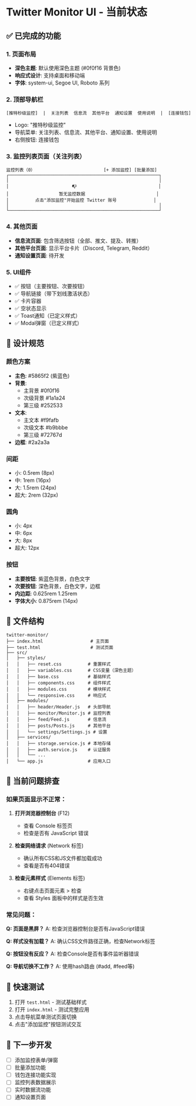 # Twitter Monitor UI - 当前状态

## ✅ 已完成的功能

### 1. 页面布局
- **深色主题**: 默认使用深色主题 (#0f0f16 背景色)
- **响应式设计**: 支持桌面和移动端
- **字体**: system-ui, Segoe UI, Roboto 系列

### 2. 顶部导航栏
```
[推特秒级监控]  |  关注列表  信息流  其他平台  通知设置  使用说明  |  [连接钱包]
```
- Logo: "推特秒级监控"
- 导航菜单: 关注列表、信息流、其他平台、通知设置、使用说明
- 右侧按钮: 连接钱包

### 3. 监控列表页面（关注列表）
```
监控列表（0）                          [+ 添加监控] [批量添加]
┌─────────────────────────────────────────────────────────┐
│                                                         │
│                        📭                               │
│                   暂无监控数据                           │
│          点击"添加监控"开始监控 Twitter 账号              │
│                                                         │
└─────────────────────────────────────────────────────────┘
```

### 4. 其他页面
- **信息流页面**: 包含筛选按钮（全部、推文、提及、转推）
- **其他平台页面**: 显示平台卡片（Discord, Telegram, Reddit）
- **通知设置页面**: 待开发

### 5. UI组件
- ✅ 按钮（主要按钮、次要按钮）
- ✅ 导航链接（带下划线激活状态）
- ✅ 卡片容器
- ✅ 空状态显示
- ✅ Toast通知（已定义样式）
- ✅ Modal弹窗（已定义样式）

## 🎨 设计规范

### 颜色方案
- **主色**: #5865f2 (紫蓝色)
- **背景**:
  - 主背景 #0f0f16
  - 次级背景 #1a1a24
  - 第三级 #252533
- **文本**:
  - 主文本 #f9fafb
  - 次级文本 #b9bbbe
  - 第三级 #72767d
- **边框**: #2a2a3a

### 间距
- 小: 0.5rem (8px)
- 中: 1rem (16px)
- 大: 1.5rem (24px)
- 超大: 2rem (32px)

### 圆角
- 小: 4px
- 中: 6px
- 大: 8px
- 超大: 12px

### 按钮
- **主要按钮**: 紫蓝色背景，白色文字
- **次要按钮**: 深色背景，白色文字，边框
- **内边距**: 0.625rem 1.25rem
- **字体大小**: 0.875rem (14px)

## 📂 文件结构

```
twitter-monitor/
├── index.html                  # 主页面
├── test.html                   # 测试页面
├── src/
│   ├── styles/
│   │   ├── reset.css          # 重置样式
│   │   ├── variables.css      # CSS变量（深色主题）
│   │   ├── base.css           # 基础样式
│   │   ├── components.css     # 组件样式
│   │   ├── modules.css        # 模块样式
│   │   └── responsive.css     # 响应式
│   ├── modules/
│   │   ├── header/Header.js   # 头部导航
│   │   ├── monitor/Monitor.js # 监控列表
│   │   ├── feed/Feed.js       # 信息流
│   │   ├── posts/Posts.js     # 其他平台
│   │   └── settings/Settings.js # 设置
│   ├── services/
│   │   ├── storage.service.js # 本地存储
│   │   ├── auth.service.js    # 认证服务
│   │   └── ...
│   └── app.js                 # 应用入口
```

## 🔧 当前问题排查

### 如果页面显示不正常：

1. **打开浏览器控制台** (F12)
   - 查看 Console 标签页
   - 检查是否有 JavaScript 错误

2. **检查网络请求** (Network 标签)
   - 确认所有CSS和JS文件都加载成功
   - 查看是否有404错误

3. **检查元素样式** (Elements 标签)
   - 右键点击页面元素 > 检查
   - 查看 Styles 面板中的样式是否生效

### 常见问题：

**Q: 页面是黑屏？**
A: 检查浏览器控制台是否有JavaScript错误

**Q: 样式没有加载？**
A: 确认CSS文件路径正确，检查Network标签

**Q: 按钮没有反应？**
A: 检查Console是否有事件监听器错误

**Q: 导航切换不工作？**
A: 使用hash路由 (#add, #feed等)

## 🚀 快速测试

1. 打开 `test.html` - 测试基础样式
2. 打开 `index.html` - 测试完整应用
3. 点击导航菜单测试页面切换
4. 点击"添加监控"按钮测试交互

## 📝 下一步开发

- [ ] 添加监控表单/弹窗
- [ ] 批量添加功能
- [ ] 钱包连接功能实现
- [ ] 监控列表数据展示
- [ ] 实时数据流功能
- [ ] 通知设置页面

